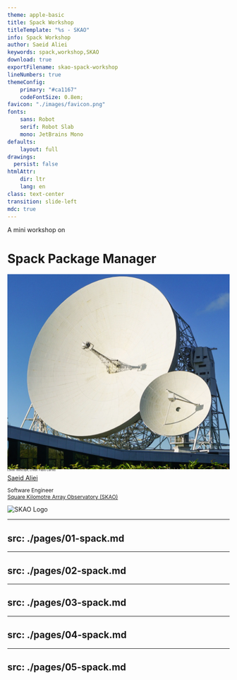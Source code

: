 ```yaml
---
theme: apple-basic
title: Spack Workshop
titleTemplate: "%s - SKAO"
info: Spack Workshop
author: Saeid Aliei
keywords: spack,workshop,SKAO
download: true
exportFilename: skao-spack-workshop
lineNumbers: true
themeConfig:
    primary: "#ca1167"
    codeFontSize: 0.8em;
favicon: "./images/favicon.png"
fonts:
    sans: Robot
    serif: Robot Slab
    mono: JetBrains Mono
defaults:
    layout: full
drawings:
  persist: false
htmlAttr:
    dir: ltr
    lang: en
class: text-center
transition: slide-left
mdc: true
---
```


A mini workshop on
# Spack Package Manager

<div class="flex flex-col items-center mt-6">
    <img src="./images/skao.webp" alt="SKAO HQ" class="w-60 h-60 rounded-[10%] object-cover shadow-lg">
        <p style="font-size: 6px; margin-top: -5px;">
            Lovell Telescope, Credit: 
            <a href="https://skao.slack.com/archives/C04MHT33SMN/p1699627919247679" target="_blank" style="text-decoration: none !important;">
                Pablo Carrillo
            </a>
        </p>
    </img>
</div>


<a href="https://saliei.io/about" target="_blank">
Saeid Aliei
</a>

<p style="font-size: 12px;">
Software Engineer
<br>
    <a href="https://skao.int" target="_blank">
        Square Kilomotre Array Observatory (SKAO)
    </a>
</p>

<div class="fixed bottom-4 right-4">
  <img src="../images/skao_logo.webp" alt="SKAO Logo" class="w-12 h-4">
</div>


<!--introduce yourself, the why of workshop, and the content layout-->

---
src: ./pages/01-spack.md
---

---
src: ./pages/02-spack.md
---

---
src: ./pages/03-spack.md
---

---
src: ./pages/04-spack.md
---

---
src: ./pages/05-spack.md
---
